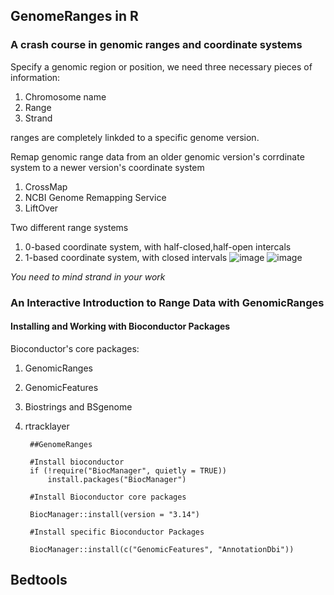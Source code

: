 ## GenomeRanges in R
### A crash course in genomic ranges and coordinate systems
Specify a genomic region or position, we need three necessary pieces of information:
1. Chromosome name
2. Range
3. Strand

ranges are completely linkded to a specific genome version.

Remap genomic range data from an older genomic version's corrdinate system to a newer version's coordinate system
1. CrossMap
2. NCBI Genome Remapping Service
3. LiftOver

Two different range systems
1. 0-based coordinate system, with half-closed,half-open intercals
2. 1-based coordinate system, with closed intervals
![image](https://user-images.githubusercontent.com/104820908/167296071-c6cdf16a-a2d1-43f0-b956-99f6001f59e6.png)
![image](https://user-images.githubusercontent.com/104820908/167296147-1179f87a-8cca-4c64-b0fb-ed5bdd9c7951.png)

*You need to mind strand in your work*

### An Interactive Introduction to Range Data with GenomicRanges
#### Installing and Working with Bioconductor Packages
Bioconductor's core packages:
1. GenomicRanges
2. GenomicFeatures
3. Biostrings and BSgenome
4. rtracklayer

        ##GenomeRanges
    
        #Install bioconductor
        if (!require("BiocManager", quietly = TRUE))
            install.packages("BiocManager")

        #Install Bioconductor core packages
    
        BiocManager::install(version = "3.14")
  
        #Install specific Bioconductor Packages
    
        BiocManager::install(c("GenomicFeatures", "AnnotationDbi"))




## Bedtools
